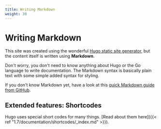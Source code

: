 ```yaml
---
title: Writing Markdown
weight: 30
---
```


# Writing Markdown

This site was created using the wonderful [Hugo static site generator](https://gohugo.io/), but the content itself is written using **Markdown**.

Don't worry, you don't need to know anything about Hugo or the Go language to write documentation. The Markdown syntax is basically plain text with some simple added syntax for styling.

If you don't know Markdown yet, have a look at this [quick Markdown guide from GitHub](https://guides.github.com/features/mastering-markdown/).

## Extended features: Shortcodes

Hugo uses special short codes for many things. [Read about them here]({{< ref "1.7/documentation/shortcodes/_index.md" >}}).
